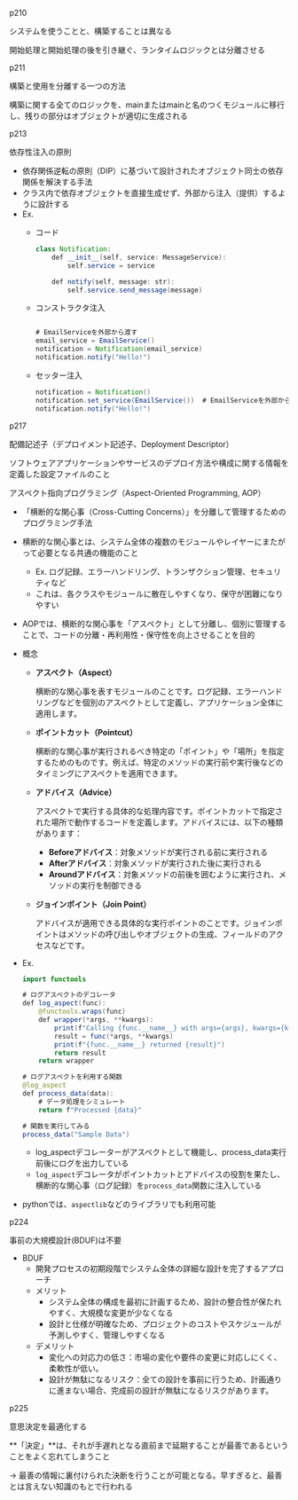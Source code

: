 p210

システムを使うことと、構築することは異なる

開始処理と開始処理の後を引き継ぐ、ランタイムロジックとは分離させる

p211

構築と使用を分離する一つの方法

構築に関する全てのロジックを、mainまたはmainと名のつくモジュールに移行し、残りの部分はオブジェクトが適切に生成される

p213

依存性注入の原則

- 依存関係逆転の原則（DIP）に基づいて設計されたオブジェクト同士の依存関係を解決する手法
- クラス内で依存オブジェクトを直接生成せず、外部から注入（提供）するように設計する
- Ex.
    - コード
        
        ```java
        class Notification:
            def __init__(self, service: MessageService):
                self.service = service
        
            def notify(self, message: str):
                self.service.send_message(message)
        ```
        
    - コンストラクタ注入
        
        ```java
        
        # EmailServiceを外部から渡す
        email_service = EmailService()
        notification = Notification(email_service)
        notification.notify("Hello!")
        ```
        
    - セッター注入
        
        ```java
        notification = Notification()
        notification.set_service(EmailService())  # EmailServiceを外部からセット
        notification.notify("Hello!")
        ```
        

p217

配備記述子（デプロイメント記述子、Deployment Descriptor）

ソフトウェアアプリケーションやサービスのデプロイ方法や構成に関する情報を定義した設定ファイルのこと

アスペクト指向プログラミング（Aspect-Oriented Programming, AOP）

- 「横断的な関心事（Cross-Cutting Concerns）」を分離して管理するためのプログラミング手法
- 横断的な関心事とは、システム全体の複数のモジュールやレイヤーにまたがって必要となる共通の機能のこと
    - Ex. ログ記録、エラーハンドリング、トランザクション管理、セキュリティなど
    - これは、各クラスやモジュールに散在しやすくなり、保守が困難になりやすい
- AOPでは、横断的な関心事を「アスペクト」として分離し、個別に管理することで、コードの分離・再利用性・保守性を向上させることを目的
- 概念
    - **アスペクト（Aspect）**
        
        横断的な関心事を表すモジュールのことです。ログ記録、エラーハンドリングなどを個別のアスペクトとして定義し、アプリケーション全体に適用します。
        
    - **ポイントカット（Pointcut）**
        
        横断的な関心事が実行されるべき特定の「ポイント」や「場所」を指定するためのものです。例えば、特定のメソッドの実行前や実行後などのタイミングにアスペクトを適用できます。
        
    - **アドバイス（Advice）**
        
        アスペクトで実行する具体的な処理内容です。ポイントカットで指定された場所で動作するコードを定義します。アドバイスには、以下の種類があります：
        
        - **Beforeアドバイス**：対象メソッドが実行される前に実行される
        - **Afterアドバイス**：対象メソッドが実行された後に実行される
        - **Aroundアドバイス**：対象メソッドの前後を囲むように実行され、メソッドの実行を制御できる
    - **ジョインポイント（Join Point）**
        
        アドバイスが適用できる具体的な実行ポイントのことです。ジョインポイントはメソッドの呼び出しやオブジェクトの生成、フィールドのアクセスなどです。
        
- Ex.
    
    ```java
    import functools
    
    # ログアスペクトのデコレータ
    def log_aspect(func):
        @functools.wraps(func)
        def wrapper(*args, **kwargs):
            print(f"Calling {func.__name__} with args={args}, kwargs={kwargs}")
            result = func(*args, **kwargs)
            print(f"{func.__name__} returned {result}")
            return result
        return wrapper
    
    # ログアスペクトを利用する関数
    @log_aspect
    def process_data(data):
        # データ処理をシミュレート
        return f"Processed {data}"
    
    # 関数を実行してみる
    process_data("Sample Data")
    
    ```
    
    - log_aspectデコレーターがアスペクトとして機能し、process_data実行前後にログを出力している
    - `log_aspect`デコレータがポイントカットとアドバイスの役割を果たし、横断的な関心事（ログ記録）を`process_data`関数に注入している
- pythonでは、`aspectlib`などのライブラリでも利用可能

p224

事前の大規模設計(BDUF)は不要

- BDUF
    - 開発プロセスの初期段階でシステム全体の詳細な設計を完了するアプローチ
    - メリット
        - システム全体の構成を最初に計画するため、設計の整合性が保たれやすく、大規模な変更が少なくなる
        - 設計と仕様が明確なため、プロジェクトのコストやスケジュールが予測しやすく、管理しやすくなる
    - デメリット
        - 変化への対応力の低さ：市場の変化や要件の変更に対応しにくく、柔軟性が低い。
        - 設計が無駄になるリスク：全ての設計を事前に行うため、計画通りに進まない場合、完成前の設計が無駄になるリスクがあります。

p225

意思決定を最適化する

**「決定」**は、それが手遅れとなる直前まで延期することが最善であるということをよく忘れてしまうこと

→ 最善の情報に裏付けられた決断を行うことが可能となる。早すぎると、最善とは言えない知識のもとで行われる